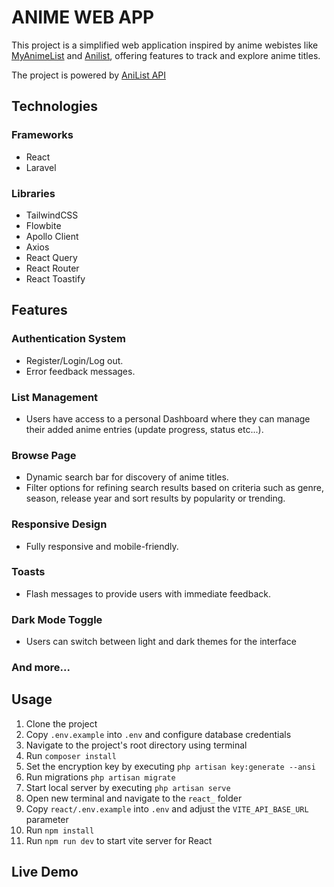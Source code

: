 # ANIME WEB APP

This project is a simplified web application inspired by anime webistes like [MyAnimeList](https://myanimelist.net/) and [Anilist](https://anilist.co/search/anime), offering features to track and explore anime titles.

The project is powered by [AniList API](https://anilist.gitbook.io/anilist-apiv2-docs/)

## Technologies

### Frameworks
* React 
* Laravel 

### Libraries
* TailwindCSS
* Flowbite
* Apollo Client
* Axios
* React Query
* React Router
* React Toastify

## Features

### Authentication System

* Register/Login/Log out.
* Error feedback messages.

### List Management

* Users have access to a personal Dashboard where they can manage their added anime entries (update progress, status etc...).

### Browse Page

* Dynamic search bar for discovery of anime titles.
* Filter options for refining search results based on criteria such as genre, season, release year and sort results by popularity or trending.

### Responsive Design

* Fully responsive and mobile-friendly.

### Toasts

* Flash messages to provide users with immediate feedback.

### Dark Mode Toggle

* Users can switch between light and dark themes for the interface

### And more...

## Usage

1. Clone the project
2. Copy `.env.example` into `.env` and configure database credentials
3. Navigate to the project's root directory using terminal
4. Run `composer install`
5. Set the encryption key by executing `php artisan key:generate --ansi`
6. Run migrations `php artisan migrate`
7. Start local server by executing `php artisan serve`
8. Open new terminal and navigate to the `react_` folder
9. Copy `react/.env.example` into `.env` and adjust the `VITE_API_BASE_URL` parameter
10. Run `npm install`
11. Run `npm run dev` to start vite server for React

## Live Demo
